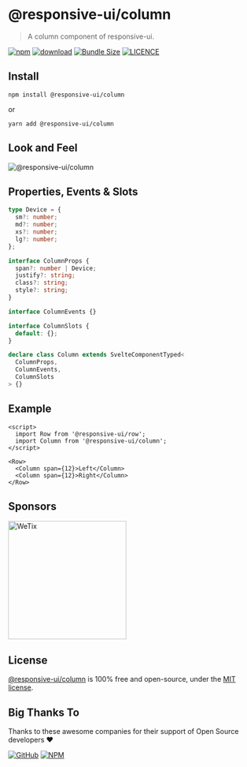 # @responsive-ui/column

> A column component of responsive-ui.

<p>

[![npm](https://img.shields.io/npm/v/@responsive-ui/column.svg)](https://www.npmjs.com/package/@responsive-ui/column)
[![download](https://img.shields.io/npm/dw/@responsive-ui/column.svg)](https://www.npmjs.com/package/@responsive-ui/column)
[![Bundle Size](https://badgen.net/bundlephobia/minzip/%40responsive-ui%2Fcolumn)](https://bundlephobia.com/result?p=@responsive-ui/column)
[![LICENCE](https://img.shields.io/github/license/wetix/responsive-ui)](https://github.com/wetix/responsive-ui/blob/master/LICENSE)

</p>

## Install

```console
npm install @responsive-ui/column
```

or

```console
yarn add @responsive-ui/column
```

## Look and Feel

<img src="https://user-images.githubusercontent.com/28108597/104026779-618ce280-5201-11eb-97ae-ca4af129b4c0.png"
alt="@responsive-ui/column" />

## Properties, Events & Slots

```ts
type Device = {
  sm?: number;
  md?: number;
  xs?: number;
  lg?: number;
};

interface ColumnProps {
  span?: number | Device;
  justify?: string;
  class?: string;
  style?: string;
}

interface ColumnEvents {}

interface ColumnSlots {
  default: {};
}

declare class Column extends SvelteComponentTyped<
  ColumnProps,
  ColumnEvents,
  ColumnSlots
> {}
```

## Example

```svelte
<script>
  import Row from '@responsive-ui/row';
  import Column from '@responsive-ui/column';
</script>

<Row>
  <Column span={12}>Left</Column>
  <Column span={12}>Right</Column>
</Row>
```

## Sponsors

<img src="https://asset.wetix.my/images/logo/wetix.png" alt="WeTix" width="240px">

## License

[@responsive-ui/column](https://github.com/wetix/responsive-ui/tree/master/components/column) is 100% free and open-source, under the [MIT license](https://github.com/wetix/responsive-ui/blob/master/LICENSE).

## Big Thanks To

Thanks to these awesome companies for their support of Open Source developers ❤

[![GitHub](https://jstools.dev/img/badges/github.svg)](https://github.com/open-source)
[![NPM](https://jstools.dev/img/badges/npm.svg)](https://www.npmjs.com/)
